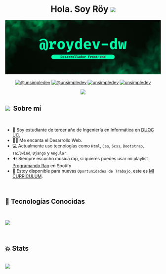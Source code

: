 <h1 align="center">Hola. Soy Röy <img src="https://media.giphy.com/media/hvRJCLFzcasrR4ia7z/giphy.gif" width="35"></h1>
<img src='./banner-github.png'>

<p align="center">
  <a href ="mailto:ado.pezzini@gmail.com" target="blank"><img align="center" src="https://img.shields.io/badge/Gmail-D14836?style=for-the-badge&logo=gmail&logoColor=white" alt="@unsimpledev"  /></a>
  <a href="https://www.instagram.com/gustavo.d2" target="blank"><img align="center" src="https://img.shields.io/badge/Instagram-E4405F?style=for-the-badge&logo=instagram&logoColor=white" alt="@unsimpledev" /></a>
  <a href="https://linkedin.com/in/gustavo-pezzini-puen" target="blank"><img align="center" src="https://img.shields.io/badge/LinkedIn-0077B5?style=for-the-badge&logo=linkedin&logoColor=white" alt="unsimpledev"/></a>
  <a href="https://api.whatsapp.com/send?phone=56963540147" target="blank"><img align="center" src="https://img.shields.io/badge/WhatsApp-25D366?style=for-the-badge&logo=whatsapp&logoColor=white" alt="unsimpledev"/></a>
</p>

<p align="center">
  <a href="https://github.com/DenverCoder1/readme-typing-svg"><img src="https://readme-typing-svg.herokuapp.com?font=Mononoki&color=%2300fca8&size=22&center=true&vCenter=true&width=900&height=100&lines=🧑‍💻+Desarrollador+Front-end;🎓+Estudiante+de+Ingeniería+en+Informática"></a>
</p>

## <img src = "https://media.giphy.com/media/ES9cAJlcxblRESzOH1/giphy.gif" width = 60px>&nbsp;&nbsp;Sobre mí

<br>

- :school: Soy estudiante de tercer año de Ingeniería en Informática en [DUOC UC.](https://www.duoc.cl/sedes/plaza-oeste/)
- :technologist: Me encanta el Desarrollo Web.
- :computer: Actualmente uso tecnologías como `Html`, `Css`, `Scss`, `Bootstrap`, `Tailwind`, `Django` y `Angular`.
- :sound: Siempre escucho musica rap, si quieres puedes usar mi playlist [Programando Rap](https://open.spotify.com/playlist/2ZGxQS6BHbuHrm8NbapqX6?si=2990f6cc071b4bf1) en Spotify
- :thinking: Estoy disponible para nuevas `Oportunidades de Trabajo`, este es [MI CURRICULUM](https://drive.google.com/file/d/1N4a9Cp0_CuHfBrvI1md78kA38X0dvfEu/view?usp=sharing).

 
<br>

## :wrench: Tecnologías Conocidas

<br>

<p align="left">
  <a href="https://skillicons.dev">
    <img src="https://skillicons.dev/icons?i=html,css,sass,tailwind,bootstrap,astro,js,django,nodejs,npm,git,github,vscode,ps,ai&perline=12" />
  </a>
</p>

<br>

## :boom: Stats

<br>

<img  align="center"  src="https://github-readme-stats.anuraghazra1.vercel.app/api/top-langs/?username=roydev-dw&theme=dark&hide_border=false&no-bg=true&no-frame=true&langs_count=10"/>
